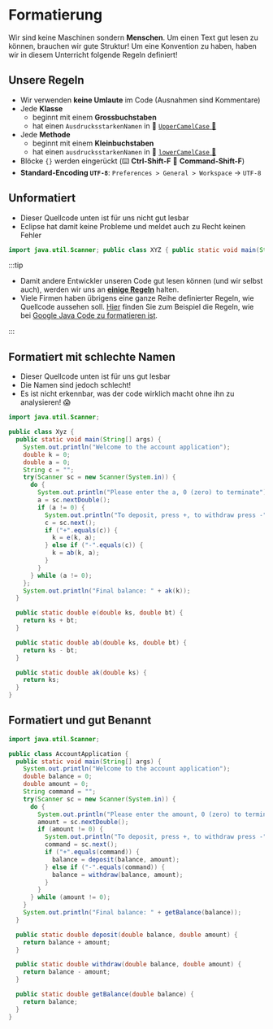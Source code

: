 # Formatierung

Wir sind keine Maschinen sondern **Menschen**. Um einen Text gut lesen zu
können, brauchen wir gute Struktur! Um eine Konvention zu haben, haben wir in
diesem Unterricht folgende Regeln definiert!

## Unsere Regeln

- Wir verwenden **keine Umlaute** im Code (Ausnahmen sind Kommentare)
- Jede **Klasse**
  - beginnt mit einem **Grossbuchstaben**
  - hat einen `AusdrucksstarkenNamen` in :camel:
    [`UpperCamelCase` :link:](http://wiki.c2.com/?UpperCamelCase)
- Jede **Methode**
  - beginnt mit einem **Kleinbuchstaben**
  - hat einen `ausdrucksstarkenNamen` in :camel:
    [`lowerCamelCase` :link:](http://wiki.c2.com/?LowerCamelCase)
- Blöcke `{}` werden eingerückt (:keyboard: **Ctrl-Shift-F** :apple:
  **Command-Shift-F**)
- **Standard-Encoding `UTF-8`**: `Preferences > General > Workspace` -> `UTF-8`

## Unformatiert

- Dieser Quellcode unten ist für uns nicht gut lesbar
- Eclipse hat damit keine Probleme und meldet auch zu Recht keinen Fehler

```java
import java.util.Scanner; public class XYZ { public static void main(String[] args) { System.out.println("Welcome to the account application"); double k = 0; double a = 0; String c = ""; do { Scanner sc = new Scanner(System.in); System.out.println("Please enter the a, 0 (zero) to terminate"); a = sc.nextDouble(); if (a != 0) { System.out.println("To deposit, press +, to withdraw press -"); c = sc.next(); if (c.equals("+")) { k = e(k, a); } else if (c.equals("-")) { k = ab(k, a); } } } while (a != 0); System.out.println("Final balance: " + ak(k)); } public static double e(double ks, double b) { return ks + b; } public static double ab(double ks, double bt) { return ks - bt; } public static double ak(double ks) { return ks; } }
```

:::tip

- Damit andere Entwickler unseren Code gut lesen können (und wir selbst auch),
  werden wir uns an [**einige Regeln**](#unsere-regeln) halten.
- Viele Firmen haben übrigens eine ganze Reihe definierter Regeln, wie Quellcode
  aussehen soll. [Hier](https://google.github.io/styleguide/javaguide.html)
  finden Sie zum Beispiel die Regeln, wie bei
  [Google Java Code zu formatieren ist](https://google.github.io/styleguide/javaguide.html).

:::

<div class="break" />

## Formatiert mit schlechte Namen

- Dieser Quellcode unten ist für uns gut lesbar
- Die Namen sind jedoch schlecht!
- Es ist nicht erkennbar, was der code wirklich macht ohne ihn zu analysieren!
  :scream:

```java
import java.util.Scanner;

public class Xyz {
  public static void main(String[] args) {
    System.out.println("Welcome to the account application");
    double k = 0;
    double a = 0;
    String c = "";
    try(Scanner sc = new Scanner(System.in)) {
      do {
        System.out.println("Please enter the a, 0 (zero) to terminate");
        a = sc.nextDouble();
        if (a != 0) {
          System.out.println("To deposit, press +, to withdraw press -");
          c = sc.next();
          if ("+".equals(c)) {
            k = e(k, a);
          } else if ("-".equals(c)) {
            k = ab(k, a);
          }
        }
      } while (a != 0);
    };
    System.out.println("Final balance: " + ak(k));
  }

  public static double e(double ks, double bt) {
    return ks + bt;
  }

  public static double ab(double ks, double bt) {
    return ks - bt;
  }

  public static double ak(double ks) {
    return ks;
  }
}
```

## Formatiert und gut Benannt

```java
import java.util.Scanner;

public class AccountApplication {
  public static void main(String[] args) {
    System.out.println("Welcome to the account application");
    double balance = 0;
    double amount = 0;
    String command = "";
    try(Scanner sc = new Scanner(System.in)) {
      do {
        System.out.println("Please enter the amount, 0 (zero) to terminate");
        amount = sc.nextDouble();
        if (amount != 0) {
          System.out.println("To deposit, press +, to withdraw press -");
          command = sc.next();
          if ("+".equals(command)) {
            balance = deposit(balance, amount);
          } else if ("-".equals(command)) {
            balance = withdraw(balance, amount);
          }
        }
      } while (amount != 0);
    }
    System.out.println("Final balance: " + getBalance(balance));
  }

  public static double deposit(double balance, double amount) {
    return balance + amount;
  }

  public static double withdraw(double balance, double amount) {
    return balance - amount;
  }

  public static double getBalance(double balance) {
    return balance;
  }
}
```
